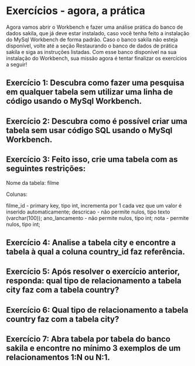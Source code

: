 # Exercícios - agora, a prática
Agora vamos abrir o Workbench e fazer uma análise prática do banco de dados sakila, que já deve estar instalado, caso você tenha feito a instalação do MySql Workbench de forma padrão. Caso o banco sakila não esteja disponível, volte até a seção Restaurando o banco de dados de prática sakila e siga as instruções listadas. Com esse banco disponível na sua instalação do Workbench, sua missão agora é tentar finalizar os exercícios a seguir!

## Exercício 1: Descubra como fazer uma pesquisa em qualquer tabela sem utilizar uma linha de código usando o MySql Workbench.

## Exercício 2: Descubra como é possível criar uma tabela sem usar código SQL usando o MySql Workbench.

## Exercício 3: Feito isso, crie uma tabela com as seguintes restrições:

Nome da tabela: filme

Colunas:

filme_id - primary key, tipo int, incrementa por 1 cada vez que um valor é inserido automaticamente;
descricao - não permite nulos, tipo texto (varchar(100));
ano_lancamento - não permite nulos, tipo int;
nota - permite nulos, tipo int;
## Exercício 4: Analise a tabela city e encontre a tabela à qual a coluna country_id faz referência.

## Exercício 5: Após resolver o exercício anterior, responda: qual tipo de relacionamento a tabela city faz com a tabela country?

## Exercício 6: Qual tipo de relacionamento a tabela country faz com a tabela city?

## Exercício 7: Abra tabela por tabela do banco sakila e encontre no mínimo 3 exemplos de um relacionamentos 1:N ou N:1.